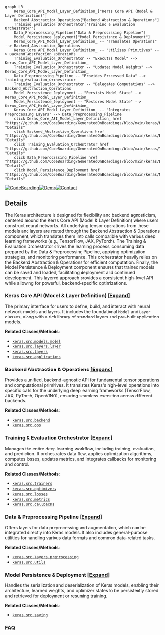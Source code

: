 ```mermaid
graph LR
    Keras_Core_API_Model_Layer_Definition_["Keras Core API (Model & Layer Definition)"]
    Backend_Abstraction_Operations["Backend Abstraction & Operations"]
    Training_Evaluation_Orchestrator["Training & Evaluation Orchestrator"]
    Data_Preprocessing_Pipeline["Data & Preprocessing Pipeline"]
    Model_Persistence_Deployment["Model Persistence & Deployment"]
    Keras_Core_API_Model_Layer_Definition_ -- "Translates Operations" --> Backend_Abstraction_Operations
    Keras_Core_API_Model_Layer_Definition_ -- "Utilizes Primitives" --> Backend_Abstraction_Operations
    Training_Evaluation_Orchestrator -- "Executes Model" --> Keras_Core_API_Model_Layer_Definition_
    Training_Evaluation_Orchestrator -- "Updates Model Weights" --> Keras_Core_API_Model_Layer_Definition_
    Data_Preprocessing_Pipeline -- "Provides Processed Data" --> Training_Evaluation_Orchestrator
    Training_Evaluation_Orchestrator -- "Delegates Computations" --> Backend_Abstraction_Operations
    Model_Persistence_Deployment -- "Persists Model State" --> Keras_Core_API_Model_Layer_Definition_
    Model_Persistence_Deployment -- "Restores Model State" --> Keras_Core_API_Model_Layer_Definition_
    Keras_Core_API_Model_Layer_Definition_ -- "Integrates Preprocessing Layers" --> Data_Preprocessing_Pipeline
    click Keras_Core_API_Model_Layer_Definition_ href "https://github.com/CodeBoarding/GeneratedOnBoardings/blob/main/keras/Keras_Core_API_Model_Layer_Definition_.md" "Details"
    click Backend_Abstraction_Operations href "https://github.com/CodeBoarding/GeneratedOnBoardings/blob/main/keras/Backend_Abstraction_Operations.md" "Details"
    click Training_Evaluation_Orchestrator href "https://github.com/CodeBoarding/GeneratedOnBoardings/blob/main/keras/Training_Evaluation_Orchestrator.md" "Details"
    click Data_Preprocessing_Pipeline href "https://github.com/CodeBoarding/GeneratedOnBoardings/blob/main/keras/Data_Preprocessing_Pipeline.md" "Details"
    click Model_Persistence_Deployment href "https://github.com/CodeBoarding/GeneratedOnBoardings/blob/main/keras/Model_Persistence_Deployment.md" "Details"
```

[![CodeBoarding](https://img.shields.io/badge/Generated%20by-CodeBoarding-9cf?style=flat-square)](https://github.com/CodeBoarding/GeneratedOnBoardings)[![Demo](https://img.shields.io/badge/Try%20our-Demo-blue?style=flat-square)](https://www.codeboarding.org/demo)[![Contact](https://img.shields.io/badge/Contact%20us%20-%20contact@codeboarding.org-lightgrey?style=flat-square)](mailto:contact@codeboarding.org)

## Details

The Keras architecture is designed for flexibility and backend agnosticism, centered around the Keras Core API (Model & Layer Definition) where users construct neural networks. All underlying tensor operations from these models and layers are routed through the Backend Abstraction & Operations component, which translates them into calls compatible with various deep learning frameworks (e.g., TensorFlow, JAX, PyTorch). The Training & Evaluation Orchestrator drives the learning process, consuming data prepared by the Data & Preprocessing Pipeline, applying optimization strategies, and monitoring performance. This orchestrator heavily relies on the Backend Abstraction & Operations for efficient computation. Finally, the Model Persistence & Deployment component ensures that trained models can be saved and loaded, facilitating deployment and continued development. This layered approach provides a consistent high-level API while allowing for powerful, backend-specific optimizations.

### Keras Core API (Model & Layer Definition) [[Expand]](./Keras_Core_API_Model_Layer_Definition_.md)
The primary interface for users to define, build, and interact with neural network models and layers. It includes the foundational `Model` and `Layer` classes, along with a rich library of standard layers and pre-built application models.


**Related Classes/Methods**:

- <a href="https://github.com/keras-team/keras/blob/master/keras/src/models/model.py" target="_blank" rel="noopener noreferrer">`keras.src.models.model`</a>
- <a href="https://github.com/keras-team/keras/blob/master/keras/src/layers/layer.py" target="_blank" rel="noopener noreferrer">`keras.src.layers.layer`</a>
- <a href="https://github.com/keras-team/keras/blob/master/keras/src/layers/" target="_blank" rel="noopener noreferrer">`keras.src.layers`</a>
- <a href="https://github.com/keras-team/keras/blob/master/keras/src/applications/" target="_blank" rel="noopener noreferrer">`keras.src.applications`</a>


### Backend Abstraction & Operations [[Expand]](./Backend_Abstraction_Operations.md)
Provides a unified, backend-agnostic API for fundamental tensor operations and computational primitives. It translates Keras's high-level operations into specific calls for the underlying deep learning frameworks (TensorFlow, JAX, PyTorch, OpenVINO), ensuring seamless execution across different backends.


**Related Classes/Methods**:

- <a href="https://github.com/keras-team/keras/blob/master/keras/src/backend/" target="_blank" rel="noopener noreferrer">`keras.src.backend`</a>
- <a href="https://github.com/keras-team/keras/blob/master/keras/src/ops/" target="_blank" rel="noopener noreferrer">`keras.src.ops`</a>


### Training & Evaluation Orchestrator [[Expand]](./Training_Evaluation_Orchestrator.md)
Manages the entire deep learning workflow, including training, evaluation, and prediction. It orchestrates data flow, applies optimization algorithms, computes losses, updates metrics, and integrates callbacks for monitoring and control.


**Related Classes/Methods**:

- <a href="https://github.com/keras-team/keras/blob/master/keras/src/trainers/" target="_blank" rel="noopener noreferrer">`keras.src.trainers`</a>
- <a href="https://github.com/keras-team/keras/blob/master/keras/src/optimizers/" target="_blank" rel="noopener noreferrer">`keras.src.optimizers`</a>
- <a href="https://github.com/keras-team/keras/blob/master/keras/src/losses/" target="_blank" rel="noopener noreferrer">`keras.src.losses`</a>
- <a href="https://github.com/keras-team/keras/blob/master/keras/src/metrics/" target="_blank" rel="noopener noreferrer">`keras.src.metrics`</a>
- <a href="https://github.com/keras-team/keras/blob/master/keras/src/callbacks/" target="_blank" rel="noopener noreferrer">`keras.src.callbacks`</a>


### Data & Preprocessing Pipeline [[Expand]](./Data_Preprocessing_Pipeline.md)
Offers layers for data preprocessing and augmentation, which can be integrated directly into Keras models. It also includes general-purpose utilities for handling various data formats and common data-related tasks.


**Related Classes/Methods**:

- <a href="https://github.com/keras-team/keras/blob/master/keras/src/layers/preprocessing/" target="_blank" rel="noopener noreferrer">`keras.src.layers.preprocessing`</a>
- <a href="https://github.com/keras-team/keras/blob/master/keras/src/utils/" target="_blank" rel="noopener noreferrer">`keras.src.utils`</a>


### Model Persistence & Deployment [[Expand]](./Model_Persistence_Deployment.md)
Handles the serialization and deserialization of Keras models, enabling their architecture, learned weights, and optimizer states to be persistently stored and retrieved for deployment or resuming training.


**Related Classes/Methods**:

- <a href="https://github.com/keras-team/keras/blob/master/keras/src/saving/" target="_blank" rel="noopener noreferrer">`keras.src.saving`</a>




### [FAQ](https://github.com/CodeBoarding/GeneratedOnBoardings/tree/main?tab=readme-ov-file#faq)